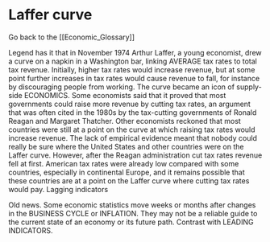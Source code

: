 # Laffer curve

Go back to the [[Economic_Glossary]]


Legend has it that in November 1974 Arthur Laffer, a young economist, drew a curve on a napkin in a Washington bar, linking AVERAGE tax rates to total tax revenue. Initially, higher tax rates would increase revenue, but at some point further increases in tax rates would cause revenue to fall, for instance by discouraging people from working. The curve became an icon of supply-side ECONOMICS. Some economists said that it proved that most governments could raise more revenue by cutting tax rates, an argument that was often cited in the 1980s by the tax-cutting governments of Ronald Reagan and Margaret Thatcher. Other economists reckoned that most countries were still at a point on the curve at which raising tax rates would increase revenue. The lack of empirical evidence meant that nobody could really be sure where the United States and other countries were on the Laffer curve. However, after the Reagan administration cut tax rates revenue fell at first. American tax rates were already low compared with some countries, especially in continental Europe, and it remains possible that these countries are at a point on the Laffer curve where cutting tax rates would pay.
Lagging indicators

Old news. Some economic statistics move weeks or months after changes in the BUSINESS CYCLE or INFLATION. They may not be a reliable guide to the current state of an economy or its future path. Contrast with LEADING INDICATORS.


